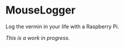 MouseLogger
===========

Log the vermin in your life with a Raspberry Pi.

_This is a work in progress._
